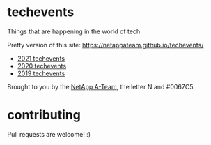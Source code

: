 # techevents
Things that are happening in the world of tech.

Pretty version of this site: https://netappateam.github.io/techevents/

 * [2021 techevents](./2021.md)
 * [2020 techevents](./2020.md)
 * [2019 techevents](./2019.md)

Brought to you by the [NetApp A-Team](https://twitter.com/NetAppATeam), the letter N and #0067C5.

# contributing
Pull requests are welcome! :)
